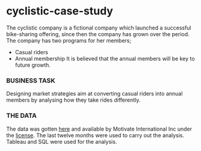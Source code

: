 # cyclistic-case-study
The cyclistic company is a fictional company which launched a successful bike-sharing offering, since then the company has grown over the period. The company has two programs for her members;

* Casual riders
* Annual membership
It is believed that the annual members will be key to future growth.

### BUSINESS TASK
Designing market strategies aim at converting casual riders into annual members by analysing how they take rides differently.

### THE DATA
The data was gotten [here](https://divvy-tripdata.s3.amazonaws.com/index.html) and available by Motivate International Inc under the [license](https://ride.divvybikes.com/data-license-agreement). The last twelve months were used to carry out the analysis.
Tableau and SQL were used for the analysis.

